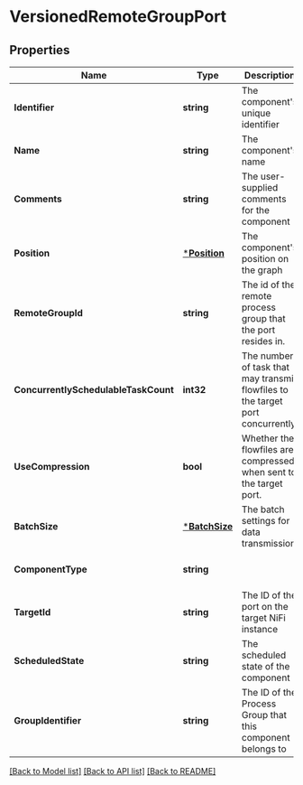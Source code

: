 # VersionedRemoteGroupPort

## Properties
Name | Type | Description | Notes
------------ | ------------- | ------------- | -------------
**Identifier** | **string** | The component&#39;s unique identifier | [optional] [default to null]
**Name** | **string** | The component&#39;s name | [optional] [default to null]
**Comments** | **string** | The user-supplied comments for the component | [optional] [default to null]
**Position** | [***Position**](Position.md) | The component&#39;s position on the graph | [optional] [default to null]
**RemoteGroupId** | **string** | The id of the remote process group that the port resides in. | [optional] [default to null]
**ConcurrentlySchedulableTaskCount** | **int32** | The number of task that may transmit flowfiles to the target port concurrently. | [optional] [default to null]
**UseCompression** | **bool** | Whether the flowfiles are compressed when sent to the target port. | [optional] [default to null]
**BatchSize** | [***BatchSize**](BatchSize.md) | The batch settings for data transmission. | [optional] [default to null]
**ComponentType** | **string** |  | [optional] [default to null]
**TargetId** | **string** | The ID of the port on the target NiFi instance | [optional] [default to null]
**ScheduledState** | **string** | The scheduled state of the component | [optional] [default to null]
**GroupIdentifier** | **string** | The ID of the Process Group that this component belongs to | [optional] [default to null]

[[Back to Model list]](../pkg/nifi/README.md#documentation-for-models) [[Back to API list]](../pkg/nifi/README.md#documentation-for-api-endpoints) [[Back to README]](../pkg/nifi/README.md)


